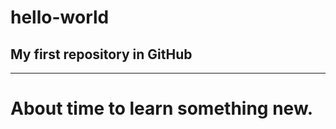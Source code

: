 # hello-world
## My first repository in GitHub
*****
# About time to learn something new.

                                                  
                                                 
